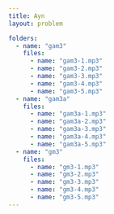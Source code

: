 ```yaml
---
title: Ayn
layout: problem

folders:
  - name: "gam3"
    files:
      - name: "gam3-1.mp3"
      - name: "gam3-2.mp3"
      - name: "gam3-3.mp3"
      - name: "gam3-4.mp3"
      - name: "gam3-5.mp3"           
  - name: "gam3a"
    files:
      - name: "gam3a-1.mp3"
      - name: "gam3a-2.mp3"
      - name: "gam3a-3.mp3"
      - name: "gam3a-4.mp3"
      - name: "gam3a-5.mp3"  
  - name: "gm3"
    files:
      - name: "gm3-1.mp3"
      - name: "gm3-2.mp3"
      - name: "gm3-3.mp3"
      - name: "gm3-4.mp3"
      - name: "gm3-5.mp3"  
---
```

